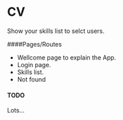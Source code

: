 # CV
Show your skills list to selct users.

####Pages/Routes

- Wellcome page to explain the App.
- Login page.
- Skills list.
- Not found


#### TODO

Lots...
